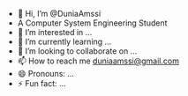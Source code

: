 - 👋 Hi, I’m @DuniaAmssi
- A Computer System Engineering Student
- 👀 I’m interested in ...
- 🌱 I’m currently learning ...
- 💞️ I’m looking to collaborate on ...
- 📫 How to reach me duniaamssi@gmail.com
- 😄 Pronouns: ...
- ⚡ Fun fact: ...

<!---
DuniaAmssi/DuniaAmssi is a ✨ special ✨ repository because its `README.md` (this file) appears on your GitHub profile.
You can click the Preview link to take a look at your changes.
--->
